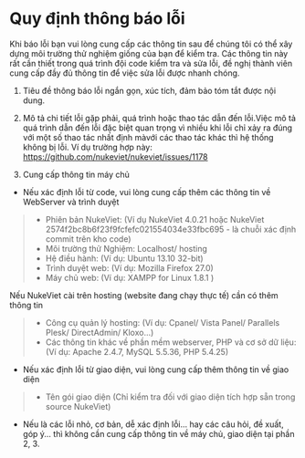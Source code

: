 # Quy định thông báo lỗi

Khi báo lỗi bạn vui lòng cung cấp các thông tin sau để chúng tôi có thể xây dựng môi trường thử nghiệm giống của bạn để kiểm tra. Các thông tin này rất cần thiết trong quá trình đội code kiểm tra và sửa lỗi, đề nghị thành viên cung cấp đầy đủ thông tin để việc sửa lỗi được nhanh chóng.

1. Tiêu đề thông báo lỗi ngắn gọn, xúc tích, đảm bảo tóm tắt được nội dung.

2. Mô tả chi tiết lỗi gặp phải, quá trình hoặc thao tác dẫn đến lỗi.Việc mô tả quá trình dẫn đến lỗi đặc biệt quan trọng vì nhiều khi lỗi chỉ xảy ra đúng với một số thao tác nhất định màvới các thao tác khác thì hệ thống không bị lỗi. Ví dụ trường hợp này: https://github.com/nukeviet/nukeviet/issues/1178

3. Cung cấp thông tin máy chủ

* Nếu xác định lỗi từ code, vui lòng cung cấp thêm các thông tin về WebServer và trình duyệt

> - Phiên bản NukeViet: (Ví dụ NukeViet 4.0.21 hoặc NukeViet 2574f2bc8b6f23f9fcfefc021554034e33fbc695 - là chuỗi xác định commit trên kho code)
> - Môi trường thử Nghiệm: Localhost/ hosting
> - Hệ điều hành: (Ví dụ: Ubuntu 13.10 32-bit)
> - Trình duyệt web: (Ví dụ: Mozilla Firefox 27.0)
> - Máy chủ web: (Ví dụ: XAMPP for Linux 1.8.1 )

Nếu NukeViet cài trên hosting (website đang chạy thực tế) cần có thêm thông tin
> + Công cụ quản lý hosting: (Ví dụ: Cpanel/ Vista Panel/ Parallels Plesk/ DirectAdmin/ Kloxo...)
> + Các thông tin khác về phần mềm webserver, PHP và cơ sở dữ liệu: (Ví dụ: Apache 2.4.7, MySQL 5.5.36, PHP 5.4.25)

 
* Nếu xác định lỗi từ giao diện, vui lòng cung cấp thêm thông tin về giao diện
> + Tên gói giao diện (Chỉ kiểm tra đối với giao diện tích hợp sẵn trong source NukeViet)
 
* Nếu là các lỗi nhỏ, cơ bản, dễ xác định lỗi... hay các câu hỏi, đề xuất, góp ý... thì không cần cung cấp thông tin về máy chủ, giao diện tại phần 2, 3.


